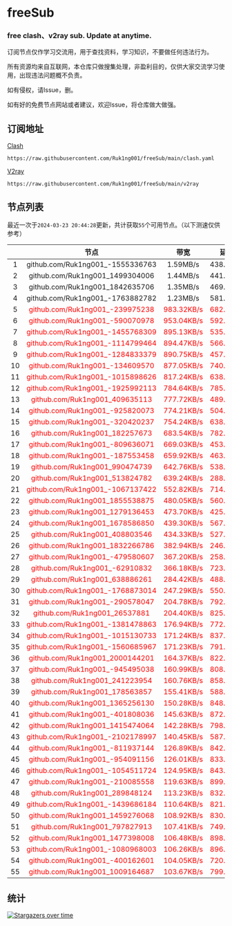 # freeSub
### free clash、v2ray sub. Update at anytime.

订阅节点仅作学习交流用，用于查找资料，学习知识，不要做任何违法行为。

所有资源均来自互联网，本仓库只做搜集处理，非盈利目的，仅供大家交流学习使用，出现违法问题概不负责。

如有侵权，请Issue，删。

如有好的免费节点网站或者建议，欢迎Issue，将仓库做大做强。

## 订阅地址
[Clash](https://raw.githubusercontent.com/Ruk1ng001/freeSub/main/clash.yaml)
```
https://raw.githubusercontent.com/Ruk1ng001/freeSub/main/clash.yaml
```
[V2ray](https://raw.githubusercontent.com/Ruk1ng001/freeSub/main/v2ray)
```
https://raw.githubusercontent.com/Ruk1ng001/freeSub/main/v2ray
```

## 节点列表

最近一次于`2024-03-23 20:44:28`更新，共计获取`55`个可用节点。（以下测速仅供参考）

|  | 节点 | 带宽 | 延迟 |
|:-:|:--:|:--:|:--:|
 | 1 | github.com/Ruk1ng001_-1555336763 | 1.59MB/s | 438.00ms |
 | 2 | github.com/Ruk1ng001_1499304006 | 1.44MB/s | 441.00ms |
 | 3 | github.com/Ruk1ng001_1842635706 | 1.35MB/s | 469.00ms |
 | 4 | github.com/Ruk1ng001_-1763882782 | 1.23MB/s | 581.00ms |
 | 5 | <font color=red>github.com/Ruk1ng001_-239975238</font> | <font color=red>983.32KB/s</font> | <font color=red>682.00ms</font> |
 | 6 | <font color=red>github.com/Ruk1ng001_-590070978</font> | <font color=red>953.04KB/s</font> | <font color=red>592.00ms</font> |
 | 7 | <font color=red>github.com/Ruk1ng001_-1455768309</font> | <font color=red>895.13KB/s</font> | <font color=red>535.00ms</font> |
 | 8 | <font color=red>github.com/Ruk1ng001_-1114799464</font> | <font color=red>894.47KB/s</font> | <font color=red>566.00ms</font> |
 | 9 | <font color=red>github.com/Ruk1ng001_-1284833379</font> | <font color=red>890.75KB/s</font> | <font color=red>457.00ms</font> |
 | 10 | <font color=red>github.com/Ruk1ng001_-134609570</font> | <font color=red>877.05KB/s</font> | <font color=red>740.00ms</font> |
 | 11 | <font color=red>github.com/Ruk1ng001_-1015898626</font> | <font color=red>817.24KB/s</font> | <font color=red>638.00ms</font> |
 | 12 | <font color=red>github.com/Ruk1ng001_-1925992113</font> | <font color=red>784.64KB/s</font> | <font color=red>785.00ms</font> |
 | 13 | <font color=red>github.com/Ruk1ng001_409635113</font> | <font color=red>777.72KB/s</font> | <font color=red>489.00ms</font> |
 | 14 | <font color=red>github.com/Ruk1ng001_-925820073</font> | <font color=red>774.21KB/s</font> | <font color=red>504.00ms</font> |
 | 15 | <font color=red>github.com/Ruk1ng001_-320420237</font> | <font color=red>754.24KB/s</font> | <font color=red>638.00ms</font> |
 | 16 | <font color=red>github.com/Ruk1ng001_182257673</font> | <font color=red>683.54KB/s</font> | <font color=red>782.00ms</font> |
 | 17 | <font color=red>github.com/Ruk1ng001_-809636071</font> | <font color=red>669.03KB/s</font> | <font color=red>453.00ms</font> |
 | 18 | <font color=red>github.com/Ruk1ng001_-187553458</font> | <font color=red>659.92KB/s</font> | <font color=red>463.00ms</font> |
 | 19 | <font color=red>github.com/Ruk1ng001_990474739</font> | <font color=red>642.76KB/s</font> | <font color=red>538.00ms</font> |
 | 20 | <font color=red>github.com/Ruk1ng001_513824782</font> | <font color=red>639.24KB/s</font> | <font color=red>288.00ms</font> |
 | 21 | <font color=red>github.com/Ruk1ng001_-1067137422</font> | <font color=red>552.82KB/s</font> | <font color=red>714.00ms</font> |
 | 22 | <font color=red>github.com/Ruk1ng001_1855538875</font> | <font color=red>480.05KB/s</font> | <font color=red>560.00ms</font> |
 | 23 | <font color=red>github.com/Ruk1ng001_1279136453</font> | <font color=red>473.70KB/s</font> | <font color=red>425.00ms</font> |
 | 24 | <font color=red>github.com/Ruk1ng001_1678586850</font> | <font color=red>439.30KB/s</font> | <font color=red>567.00ms</font> |
 | 25 | <font color=red>github.com/Ruk1ng001_408803546</font> | <font color=red>434.33KB/s</font> | <font color=red>527.00ms</font> |
 | 26 | <font color=red>github.com/Ruk1ng001_1832266786</font> | <font color=red>382.94KB/s</font> | <font color=red>246.00ms</font> |
 | 27 | <font color=red>github.com/Ruk1ng001_-479580607</font> | <font color=red>367.20KB/s</font> | <font color=red>258.00ms</font> |
 | 28 | <font color=red>github.com/Ruk1ng001_-62910832</font> | <font color=red>366.18KB/s</font> | <font color=red>723.00ms</font> |
 | 29 | <font color=red>github.com/Ruk1ng001_638886261</font> | <font color=red>284.42KB/s</font> | <font color=red>488.00ms</font> |
 | 30 | <font color=red>github.com/Ruk1ng001_-1768873014</font> | <font color=red>247.29KB/s</font> | <font color=red>550.00ms</font> |
 | 31 | <font color=red>github.com/Ruk1ng001_-290578047</font> | <font color=red>204.78KB/s</font> | <font color=red>792.00ms</font> |
 | 32 | <font color=red>github.com/Ruk1ng001_26537881</font> | <font color=red>204.40KB/s</font> | <font color=red>825.00ms</font> |
 | 33 | <font color=red>github.com/Ruk1ng001_-1381478863</font> | <font color=red>176.94KB/s</font> | <font color=red>772.00ms</font> |
 | 34 | <font color=red>github.com/Ruk1ng001_-1015130733</font> | <font color=red>171.24KB/s</font> | <font color=red>837.00ms</font> |
 | 35 | <font color=red>github.com/Ruk1ng001_-1560685967</font> | <font color=red>171.23KB/s</font> | <font color=red>791.00ms</font> |
 | 36 | <font color=red>github.com/Ruk1ng001_2000144201</font> | <font color=red>164.37KB/s</font> | <font color=red>822.00ms</font> |
 | 37 | <font color=red>github.com/Ruk1ng001_-945495038</font> | <font color=red>160.99KB/s</font> | <font color=red>808.00ms</font> |
 | 38 | <font color=red>github.com/Ruk1ng001_241223954</font> | <font color=red>160.76KB/s</font> | <font color=red>858.00ms</font> |
 | 39 | <font color=red>github.com/Ruk1ng001_178563857</font> | <font color=red>155.41KB/s</font> | <font color=red>588.00ms</font> |
 | 40 | <font color=red>github.com/Ruk1ng001_1365256130</font> | <font color=red>150.28KB/s</font> | <font color=red>848.00ms</font> |
 | 41 | <font color=red>github.com/Ruk1ng001_-401808036</font> | <font color=red>145.63KB/s</font> | <font color=red>872.00ms</font> |
 | 42 | <font color=red>github.com/Ruk1ng001_1415474064</font> | <font color=red>142.28KB/s</font> | <font color=red>798.00ms</font> |
 | 43 | <font color=red>github.com/Ruk1ng001_-2102178997</font> | <font color=red>140.45KB/s</font> | <font color=red>587.00ms</font> |
 | 44 | <font color=red>github.com/Ruk1ng001_-811937144</font> | <font color=red>126.89KB/s</font> | <font color=red>842.00ms</font> |
 | 45 | <font color=red>github.com/Ruk1ng001_-954091156</font> | <font color=red>126.01KB/s</font> | <font color=red>833.00ms</font> |
 | 46 | <font color=red>github.com/Ruk1ng001_-1054511724</font> | <font color=red>124.95KB/s</font> | <font color=red>843.00ms</font> |
 | 47 | <font color=red>github.com/Ruk1ng001_-210085558</font> | <font color=red>119.63KB/s</font> | <font color=red>899.00ms</font> |
 | 48 | <font color=red>github.com/Ruk1ng001_289848124</font> | <font color=red>113.23KB/s</font> | <font color=red>832.00ms</font> |
 | 49 | <font color=red>github.com/Ruk1ng001_-1439686184</font> | <font color=red>110.64KB/s</font> | <font color=red>821.00ms</font> |
 | 50 | <font color=red>github.com/Ruk1ng001_1459276068</font> | <font color=red>108.92KB/s</font> | <font color=red>830.00ms</font> |
 | 51 | <font color=red>github.com/Ruk1ng001_797827913</font> | <font color=red>107.41KB/s</font> | <font color=red>749.00ms</font> |
 | 52 | <font color=red>github.com/Ruk1ng001_1477398008</font> | <font color=red>106.48KB/s</font> | <font color=red>898.00ms</font> |
 | 53 | <font color=red>github.com/Ruk1ng001_-1080968003</font> | <font color=red>106.26KB/s</font> | <font color=red>896.00ms</font> |
 | 54 | <font color=red>github.com/Ruk1ng001_-400162601</font> | <font color=red>104.05KB/s</font> | <font color=red>720.00ms</font> |
 | 55 | <font color=red>github.com/Ruk1ng001_1009164687</font> | <font color=red>103.67KB/s</font> | <font color=red>799.00ms</font> |


## 统计

[![Stargazers over time](https://starchart.cc/Ruk1ng001/freeSub.svg)](https://starchart.cc/Ruk1ng001/freeSub)